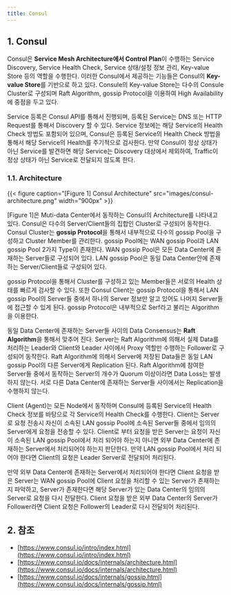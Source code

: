 ```yaml
---
title: Consul
---
```


## 1. Consul

Consul은 **Service Mesh Architecture에서 Control Plan**이 수행하는 Service Discovery, Service Health Check, Service 상태/설정 정보 관리, Key-value Store 등의 역할을 수행한다. 이러한 Consul에서 제공하는 기능들은 Consul의 **Key-value Store**를 기반으로 하고 있다. Consule의 Key-value Store는 다수의 Consule Cluster로 구성되며 Raft Algorithm, gossip Protocol을 이용하여 High Availability에 중점을 두고 있다.

Service 등록은 Consul API를 통해서 진행되며, 등록된 Service는 DNS 또는 HTTP Request를 통해서 Discovery 할 수 있다. Service 정보에는 해당 Service의 Health Check 방법도 포함되어 있으며, Consul은 등록된 Service의 Health Check 방법을 통해서 해당 Service의 Health를 주기적으로 검사한다. 만약 Consul이 정상 상태가 아닌 Service를 발견하면 해당 Service는 Discovery 대상에서 제외하여, Traffic이 정상 상태가 아닌 Service로 전달되지 않도록 한다.

### 1.1. Architecture

{{< figure caption="[Figure 1] Consul Architecture" src="images/consul-architecture.png" width="900px" >}}

[Figure 1]은 Muti-data Center에서 동작하는 Consul의 Architecture를 나타내고 있다. Consul은 다수의 Server/Client들의 집합인 Cluster로 구성되어 동작한다. Consul Cluster는 **gossip Protocol**을 통해서 내부적으로 다수의 gossip Pool을 구성하고 Cluster Member를 관리한다. gossip Pool에는 WAN gossip Pool과 LAN gossip Pool 2가지 Type이 존재한다. WAN gossip Pool은 모든 Data Center에 존재하는 Server들로 구성되어 있다. LAN gossip Pool은 동일 Data Center안에 존재하는 Server/Client들로 구성되어 있다.

gossip Protocol을 통해서 Cluster를 구성하고 있는 Member들은 서로의 Health 상태를 빠르게 검사할 수 있다. 또한 Consul Client는 gossip Protocol을 통해서 LAN gossip Pool의 Server들 중에서 하나의 Server 정보만 알고 있어도 나머지 Server들에 접근할 수 있게 된다. gossip Protocol은 내부적으로 Serf라고 불리는 Algorithm을 이용한다.

동일 Data Center에 존재하는 Server들 사이의 Data Consensus는 **Raft Algorithm**을 통해서 맞추어 진다. Server는 Raft Algorithm에 의해서 실제 Data를 처리하는 Leader와 Client와 Leader 사이에서 Proxy 역할만 수행하는 Follower로 구성되어 동작한다. Raft Algorithm에 의해서 Server에 저장된 Data들은 동일 LAN gossip Pool의 다른 Server에게 Replication 된다. Raft Algorithm에 참여한 Server들 중에서 동작하는 Server의 개수가 Quorum 이상이라면 Data Loss는 발생하지 않는다. 서로 다른 Data Center에 존재하는 Server들 사이에서는 Replication을 수행하지 않는다.

Client (Agent)는 모든 Node에서 동작하며 Consul에 등록된 Service의 Health Check 정보를 바탕으로 각 Service의 Health Check를 수행한다. Client는 Server로 요청 전송시 자신이 소속된 LAN gossip Pool에 소속된 Server들 중에서 임의의 Server에게 요청을 전송할 수 있다. Client로 부터 요청을 받은 Server는 요청이 자신이 소속된 LAN gossip Pool에서 처리 되어야 하는지 아니면 외부 Data Center에 존재하는 Server에서 처리되어야 하는지 판단한다. 만약 LAN gossip Pool에서 처리 되어야 한다면 Client의 요청은 Leader Server로 전달되어 처리된다.

만약 외부 Data Center에 존재하는 Server에서 처리되어야 한다면 Client 요청을 받은 Server는 WAN gossip Pool에 Client 요청을 처리할 수 있는 Server가 존재하는지 파악하고, Server가 존재한다면 해당 Server가 있는 Data Center의 임의의 Server로 요청을 다시 전달한다. Client 요청을 받은 외부 Data Center의 Server가 Follower라면 Client 요청은 Follower의 Leader로 다시 전달되어 처리된다.

## 2. 참조

* [https://www.consul.io/intro/index.html](https://www.consul.io/intro/index.html)
* [https://www.consul.io/docs/internals/architecture.html](https://www.consul.io/docs/internals/architecture.html)
* [https://www.consul.io/docs/internals/gossip.html](https://www.consul.io/docs/internals/gossip.html)